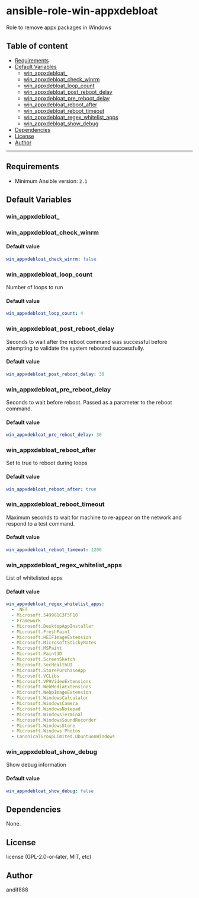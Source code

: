 # ansible-role-win-appxdebloat

Role to remove appx packages in Windows

## Table of content

- [Requirements](#requirements)
- [Default Variables](#default-variables)
  - [win_appxdebloat_](#win_appxdebloat_)
  - [win_appxdebloat_check_winrm](#win_appxdebloat_check_winrm)
  - [win_appxdebloat_loop_count](#win_appxdebloat_loop_count)
  - [win_appxdebloat_post_reboot_delay](#win_appxdebloat_post_reboot_delay)
  - [win_appxdebloat_pre_reboot_delay](#win_appxdebloat_pre_reboot_delay)
  - [win_appxdebloat_reboot_after](#win_appxdebloat_reboot_after)
  - [win_appxdebloat_reboot_timeout](#win_appxdebloat_reboot_timeout)
  - [win_appxdebloat_regex_whitelist_apps](#win_appxdebloat_regex_whitelist_apps)
  - [win_appxdebloat_show_debug](#win_appxdebloat_show_debug)
- [Dependencies](#dependencies)
- [License](#license)
- [Author](#author)

---

## Requirements

- Minimum Ansible version: `2.1`

## Default Variables

### win_appxdebloat_



### win_appxdebloat_check_winrm

#### Default value

```YAML
win_appxdebloat_check_winrm: false
```

### win_appxdebloat_loop_count

Number of loops to run

#### Default value

```YAML
win_appxdebloat_loop_count: 4
```

### win_appxdebloat_post_reboot_delay

Seconds to wait after the reboot command was successful before attempting to validate the system rebooted successfully.

#### Default value

```YAML
win_appxdebloat_post_reboot_delay: 30
```

### win_appxdebloat_pre_reboot_delay

Seconds to wait before reboot. Passed as a parameter to the reboot command.

#### Default value

```YAML
win_appxdebloat_pre_reboot_delay: 30
```

### win_appxdebloat_reboot_after

Set to true to reboot during loops

#### Default value

```YAML
win_appxdebloat_reboot_after: true
```

### win_appxdebloat_reboot_timeout

Maximum seconds to wait for machine to re-appear on the network and respond to a test command.

#### Default value

```YAML
win_appxdebloat_reboot_timeout: 1200
```

### win_appxdebloat_regex_whitelist_apps

List of whitelisted apps

#### Default value

```YAML
win_appxdebloat_regex_whitelist_apps:
  - .NET
  - Microsoft.549981C3F5F10
  - Framework
  - Microsoft.DesktopAppInstaller
  - Microsoft.FreshPaint
  - Microsoft.HEIFImageExtension
  - Microsoft.MicrosoftStickyNotes
  - Microsoft.MSPaint
  - Microsoft.Paint3D
  - Microsoft.ScreenSketch
  - Microsoft.SecHealthUI
  - Microsoft.StorePurchaseApp
  - Microsoft.VCLibs
  - Microsoft.VP9VideoExtensions
  - Microsoft.WebMediaExtensions
  - Microsoft.WebpImageExtension
  - Microsoft.WindowsCalculator
  - Microsoft.WindowsCamera
  - Microsoft.WindowsNotepad
  - Microsoft.WindowsTerminal
  - Microsoft.WindowsSoundRecorder
  - Microsoft.WindowsStore
  - Microsoft.Windows.Photos
  - CanonicalGroupLimited.UbuntuonWindows
```

### win_appxdebloat_show_debug

Show debug information

#### Default value

```YAML
win_appxdebloat_show_debug: false
```



## Dependencies

None.

## License

license (GPL-2.0-or-later, MIT, etc)

## Author

andif888
